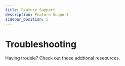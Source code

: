 ```yaml
---
title: Feature Support
description: Feature Support
sidebar_position: 5
---
```


# Troubleshooting

Having trouble? Check out these addtional reseources.
